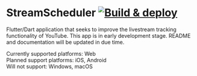 # StreamScheduler [![Build & deploy](https://github.com/euph00/StreamScheduler/actions/workflows/build-deploy.yml/badge.svg?branch=main)](https://github.com/euph00/StreamScheduler/actions/workflows/build-deploy.yml)
Flutter/Dart application that seeks to improve the livestream tracking functionality of YouTube. This app is in early development stage. README and documentation will be updated in due time.

Currently supported platforms: Web\
Planned support platforms: iOS, Android\
Will not support: Windows, macOS
